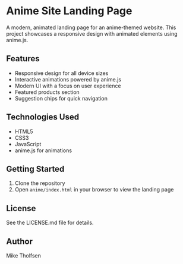 # Anime Site Landing Page

A modern, animated landing page for an anime-themed website. This project showcases a responsive design with animated elements using anime.js.

## Features

- Responsive design for all device sizes
- Interactive animations powered by anime.js
- Modern UI with a focus on user experience
- Featured products section
- Suggestion chips for quick navigation

## Technologies Used

- HTML5
- CSS3
- JavaScript
- anime.js for animations

## Getting Started

1. Clone the repository
2. Open `anime/index.html` in your browser to view the landing page

## License

See the LICENSE.md file for details.

## Author

Mike Tholfsen 